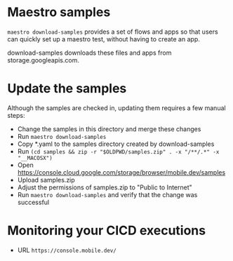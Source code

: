 # Maestro samples

`maestro download-samples` provides a set of flows and apps so that users can quickly set up a maestro test, without having to create an app.

download-samples downloads these files and apps from storage.googleapis.com.

# Update the samples

Although the samples are checked in, updating them requires a few manual steps:

* Change the samples in this directory and merge these changes
* Run `maestro download-samples`
* Copy *.yaml to the samples directory created by download-samples
* Run `(cd samples && zip -r "$OLDPWD/samples.zip" . -x "/**/.*" -x "__MACOSX")`
* Open https://console.cloud.google.com/storage/browser/mobile.dev/samples
* Upload samples.zip
* Adjust the permissions of samples.zip to "Public to Internet"
* Run `maestro download-samples` and verify that the change was successful

# Monitoring your CICD executions

* URL `https://console.mobile.dev/`
